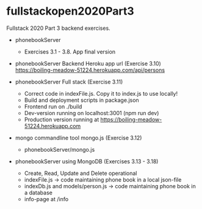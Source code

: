 # fullstackopen2020Part3
Fullstack 2020 Part 3 backend exercises.

* phonebookServer
    - Exercises 3.1 - 3.8. App final version

* phonebookServer Backend Heroku app url (Exercise 3.10)
https://boiling-meadow-51224.herokuapp.com/api/persons

* phonebookServer Full stack (Exercise 3.11)
    - Correct code in indexFile.js. Copy it to index.js to use locally!
    - Build and deployment scripts in package.json
    - Frontend run on ./build
    - Dev-version running on localhost:3001 (npm run dev)
    - Production version running at
    https://boiling-meadow-51224.herokuapp.com

* mongo commandline tool mongo.js (Exercise 3.12)
    - phonebookServer/mongo.js

* phonebookServer using MongoDB (Exercises 3.13 - 3.18)
    - Create, Read, Update and Delete operational
    - indexFile.js -> code maintaining phone book in a local json-file
    - indexDb.js and models/person.js -> code maintaining phone book in a database
    - info-page at /info 